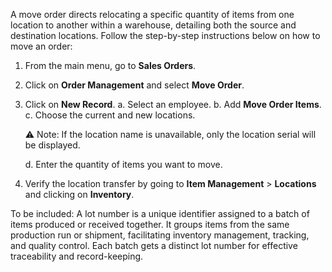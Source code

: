 A move order directs relocating a specific quantity of items from one location to another within a warehouse, detailing both the source and destination locations. Follow the step-by-step instructions below on how to move an order: 

1. From the main menu, go to **Sales Orders**. 
2. Click on **Order Management** and select **Move Order**. 
3. Click on **New Record**. 
	a. Select an employee. 
	b. Add **Move Order Items**. 
	c. Choose the current and new locations.
	
	⚠️ Note: If the location name is unavailable, only the location serial will be displayed.
	
	d. Enter the quantity of items you want to move. 
		
4. Verify the location transfer by going to **Item Management** > **Locations** and clicking on **Inventory**.




To be included: 
A lot number is a unique identifier assigned to a batch of items produced or received together. It groups items from the same production run or shipment, facilitating inventory management, tracking, and quality control. Each batch gets a distinct lot number for effective traceability and record-keeping.